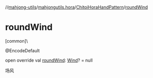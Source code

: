 //[mahjong-utils](../../../index.md)/[mahjongutils.hora](../index.md)/[ChitoiHoraHandPattern](index.md)/[roundWind](round-wind.md)

# roundWind

[common]\

@EncodeDefault

open override val [roundWind](round-wind.md): [Wind](../../mahjongutils.models/-wind/index.md)? = null

场风
